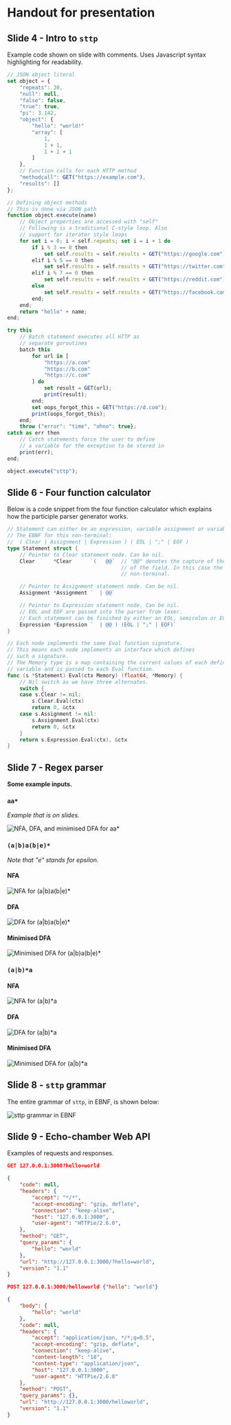 # Handout for presentation

## Slide 4 - Intro to `sttp`

Example code shown on slide with comments. Uses Javascript syntax highlighting for readability.

```js
// JSON object literal
set object = {
    "repeats": 30,
    "null": null,
    "false": false,
    "true": true,
    "pi": 3.142,
    "object": {
        "hello": "world!"
        "array": [
            1,
            1 + 1,
            1 + 1 + 1
        ]
    },
    // Function calls for each HTTP method
    "methodcall": GET("https://example.com"),
    "results": []
};

// Defining object methods
// This is done via JSON path
function object.execute(name)
    // Object properties are accessed with "self"
    // Following is a traditional C-style loop. Also
    // support for iterator style loops
    for set i = 0; i < self.repeats; set i = i + 1 do
        if i % 3 == 0 then
            set self.results = self.results + GET("https://google.com");
        elif i % 5 == 0 then
            set self.results = self.results + GET("https://twitter.com");
        elif i % 7 == 0 then
            set self.results = self.results + GET("https://reddit.com");
        else
            set self.results = self.results + GET("https://facebook.com");
        end;
    end;
    return "hello" + name;
end;

try this
    // Batch statement executes all HTTP as 
    // separate goroutines
    batch this
        for url in [
            "https://a.com"
            "https://b.com"
            "https://c.com"
        ] do
            set result = GET(url);
            print(result);
        end;
        set oops_forgot_this = GET("https://d.com");
        print(oops_forgot_this);
    end;
    throw ("error": "time", "ohno": true};
catch as err then
    // Catch statements force the user to define
    // a variable for the exception to be stored in
    print(err);
end;

object.execute("sttp");
```

## Slide 6 - Four function calculator

Below is a code snippet from the four function calculator which explains how the participle parser generator works.

```go
// Statement can either be an expression, variable assignment or variable clear.
// The EBNF for this non-terminal:
//  ( Clear | Assignment | Expression ) ( EOL | ";" | EOF )
type Statement struct {
    // Pointer to Clear statement node. Can be nil.
    Clear      *Clear      `(   @@`  // "@@" denotes the capture of the type 
                                     // of the field. In this case the Clear
                                     // non-terminal.

    // Pointer to Assignment statement node. Can be nil.
    Assignment *Assignment `  | @@`

    // Pointer to Expression statement node. Can be nil.
    // EOL and EOF are passed into the parser from lexer.
    // Each statement can be finished by either an EOL, semicolon or EOF.
    Expression *Expression `  | @@ ) (EOL | ";" | EOF)`
}

// Each node implements the same Eval function signature.
// This means each node implements an interface which defines
// such a signature.
// The Memory type is a map containing the current values of each defined
// variable and is passed to each Eval function.
func (s *Statement) Eval(ctx Memory) (float64, *Memory) {
    // Nil switch as we have three alternates.
    switch {
    case s.Clear != nil:
        s.Clear.Eval(ctx)
        return 0, &ctx
    case s.Assignment != nil:
        s.Assignment.Eval(ctx)
        return 0, &ctx
    }
    return s.Expression.Eval(ctx), &ctx
}
```

## Slide 7 - Regex parser

**Some example inputs.**

### `aa*`

*Example that is on slides.*

![NFA, DFA, and minimised DFA for `aa*`](assets/regex-parser-aa*.png)

### `(a|b)a(b|e)*`

*Note that "e" stands for epsilon.*

#### NFA

![NFA for `(a|b)a(b|e)*`](assets/regex-parser-example-2-thompsons.png)

#### DFA

![DFA for `(a|b)a(b|e)*`](assets/regex-parser-example-2-subset.png)

#### Minimised DFA

![Minimised DFA for `(a|b)a(b|e)*`](assets/regex-parser-example-2-deadstate.png)

### `(a|b)*a`

#### NFA

![NFA for `(a|b)*a`](assets/regex-parser-example-3-thompsons.png)

#### DFA

![DFA for `(a|b)*a`](assets/regex-parser-example-3-subset.png)

#### Minimised DFA

![Minimised DFA for `(a|b)*a`](assets/regex-parser-example-3-deadstate.png)

## Slide 8 - `sttp` grammar

The entire grammar of `sttp`, in EBNF, is shown below:

![sttp grammar in EBNF](assets/grammar-ebnf.png)

## Slide 9 - Echo-chamber Web API

Examples of requests and responses.

```json
GET 127.0.0.1:3000?hello=world

{
    "code": null,
    "headers": {
        "accept": "*/*",
        "accept-encoding": "gzip, deflate",
        "connection": "keep-alive",
        "host": "127.0.0.1:3000",
        "user-agent": "HTTPie/2.6.0",
    },
    "method": "GET",
    "query_params": {
        "hello": "world"
    },
    "url": "http://127.0.0.1:3000/?hello=world",
    "version": "1.1"
}
```

```json
POST 127.0.0.1:3000/helloworld {"hello": "world"}

{
    "body": {
        "hello": "world"
    },
    "code": null,
    "headers": {
        "accept": "application/json, */*;q=0.5",
        "accept-encoding": "gzip, deflate",
        "connection": "keep-alive",
        "content-length": "18",
        "content-type": "application/json",
        "host": "127.0.0.1:3000",
        "user-agent": "HTTPie/2.6.0"
    },
    "method": "POST",
    "query_params": {},
    "url": "http://127.0.0.1:3000/helloworld",
    "version": "1.1"
}
```